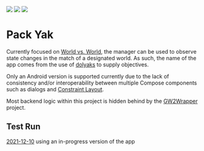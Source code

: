 ![](https://img.shields.io/badge/targets-Android-informational)
![](https://img.shields.io/github/v/release/Woody230/GW2Manager)
![](https://img.shields.io/github/license/Woody230/GW2Manager)

# Pack Yak

Currently focused on [World vs. World](https://wiki.guildwars2.com/wiki/World_versus_World), the manager can be used to observe state changes in the match of a designated
world. As such, the name of the app comes from the use of [dolyaks](https://wiki.guildwars2.com/wiki/Pack_Dolyak) to supply objectives.

Only an Android version is supported currently due to the lack of consistency and/or interoperability between multiple Compose components such as dialogs
and [Constraint Layout](https://developer.android.com/jetpack/compose/layouts/constraintlayout).

Most backend logic within this project is hidden behind by the [GW2Wrapper](https://github.com/Woody230/GW2Wrapper) project.

## Test Run

[2021-12-10](https://www.youtube.com/watch?v=9VRWnw46moY) using an in-progress version of the app
